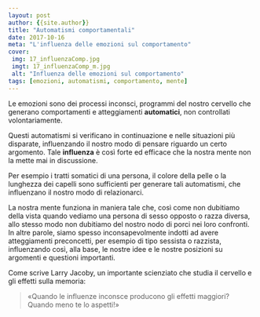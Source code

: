 ```yaml
---
layout: post
author: {{site.author}}
title: "Automatismi comportamentali"
date: 2017-10-16
meta: "L'influenza delle emozioni sul comportamento"
cover:
 img: 17_influenzaComp.jpg
 imgt: 17_influenzaComp_m.jpg
 alt: "Influenza delle emozioni sul comportamento"
tags: [emozioni, automatismi, comportamento, mente]
---
```

Le emozioni sono dei processi inconsci, programmi del nostro cervello che generano comportamenti e atteggiamenti **automatici**, non controllati volontariamente.

Questi automatismi si verificano in continuazione e nelle situazioni più disparate, influenzando il nostro modo di pensare riguardo un certo argomento. Tale **influenza** è così forte ed efficace che la nostra mente non la mette mai in discussione.

Per esempio i tratti somatici di una persona, il colore della pelle o la lunghezza dei capelli sono sufficienti per generare tali automatismi, che influenzano il nostro modo di relazionarci.

La nostra mente funziona in maniera tale che, così come non dubitiamo della vista quando vediamo una persona di sesso opposto o razza diversa, allo stesso modo non dubitiamo del nostro nodo di porci nei loro confronti. In altre parole, siamo spesso inconsapevolmente indotti ad avere atteggiamenti preconcetti, per esempio di tipo sessista o razzista, influenzando così, alla base, le nostre idee e le nostre posizioni su argomenti e questioni importanti.

Come scrive Larry Jacoby, un importante scienziato che studia il cervello e gli effetti sulla memoria:
>«Quando le influenze inconsce producono gli effetti maggiori? Quando meno te lo aspetti!»
